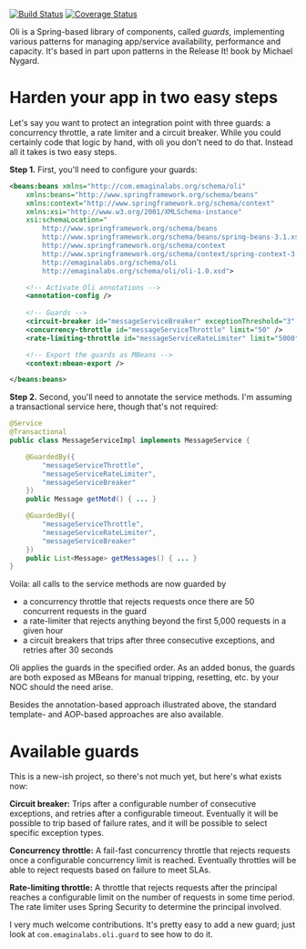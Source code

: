[![Build Status](https://travis-ci.org/joanluk/oli-guards.svg?branch=master)](https://travis-ci.org/joanluk/oli-guards)
[![Coverage Status](https://coveralls.io/repos/joanluk/oli-guards/badge.svg?branch=master&service=github)](https://coveralls.io/github/joanluk/oli-guards?branch=master)


Oli is a Spring-based library of components, called _guards_, implementing various patterns for managing app/service
availability, performance and capacity. It's based in part upon patterns in the Release It! book by Michael Nygard.

Harden your app in two easy steps
=================================

Let's say you want to protect an integration point with three guards: a concurrency throttle, a rate limiter and a
circuit breaker. While you could certainly code that logic by hand, with oli you don't need to do that. Instead all it
takes is two easy steps.

**Step 1.** First, you'll need to configure your guards:

```xml
<beans:beans xmlns="http://com.emaginalabs.org/schema/oli"
    xmlns:beans="http://www.springframework.org/schema/beans"
    xmlns:context="http://www.springframework.org/schema/context"
    xmlns:xsi="http://www.w3.org/2001/XMLSchema-instance"
    xsi:schemaLocation="
        http://www.springframework.org/schema/beans
        http://www.springframework.org/schema/beans/spring-beans-3.1.xsd
        http://www.springframework.org/schema/context
        http://www.springframework.org/schema/context/spring-context-3.1.xsd
        http://emaginalabs.org/schema/oli
        http://emaginalabs.org/schema/oli/oli-1.0.xsd">

    <!-- Activate Oli annotations -->
    <annotation-config />
    
    <!-- Guards -->
    <circuit-breaker id="messageServiceBreaker" exceptionThreshold="3" timeout="30000" />
    <concurrency-throttle id="messageServiceThrottle" limit="50" />
    <rate-limiting-throttle id="messageServiceRateLimiter" limit="5000" />

    <!-- Export the guards as MBeans -->
    <context:mbean-export />

</beans:beans>
```

**Step 2.** Second, you'll need to annotate the service methods. I'm assuming a transactional service here, though that's not
required:

```java
@Service
@Transactional
public class MessageServiceImpl implements MessageService {

    @GuardedBy({
        "messageServiceThrottle",
        "messageServiceRateLimiter",
        "messageServiceBreaker"
    })
    public Message getMotd() { ... }

    @GuardedBy({
        "messageServiceThrottle",
        "messageServiceRateLimiter",
        "messageServiceBreaker"
    })
    public List<Message> getMessages() { ... }
}
```

Voila: all calls to the service methods are now guarded by

* a concurrency throttle that rejects requests once there are 50 concurrent requests in the guard
* a rate-limiter that rejects anything beyond the first 5,000 requests in a given hour
* a circuit breakers that trips after three consecutive exceptions, and retries after 30 seconds

Oli applies the guards in the specified order. As an added bonus, the guards are both exposed as MBeans for manual
tripping, resetting, etc. by your NOC should the need arise.

Besides the annotation-based approach illustrated above, the standard template- and AOP-based approaches are also
available.

Available guards
================

This is a new-ish project, so there's not much yet, but here's what exists now:

**Circuit breaker:** Trips after a configurable number of consecutive exceptions, and retries after a configurable
timeout. Eventually it will be possible to trip based of failure rates, and it will be possible to select specific
exception types.

**Concurrency throttle:** A fail-fast concurrency throttle that rejects requests once a configurable concurrency limit
is reached. Eventually throttles will be able to reject requests based on failure to meet SLAs.

**Rate-limiting throttle:** A throttle that rejects requests after the principal reaches a configurable limit on the
number of requests in some time period. The rate limiter uses Spring Security to determine the principal involved.

I very much welcome contributions. It's pretty easy to add a new guard; just look at `com.emaginalabs.oli.guard` to see how
to do it.
